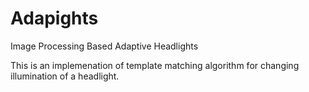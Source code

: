 # Adapights
Image Processing Based Adaptive Headlights

This is an implemenation of template matching algorithm for changing illumination of a headlight.  
